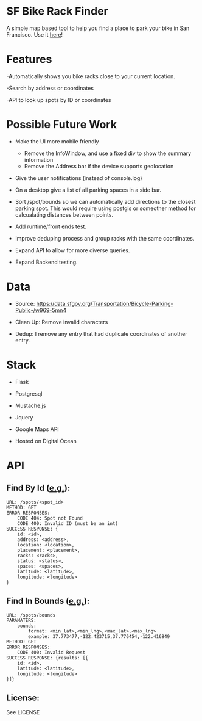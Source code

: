 SF Bike Rack Finder
=============

A simple map based tool to help you find a place to park your bike in San Francisco.  Use it [here](http://162.243.251.147/)!

Features
========

-Automatically shows you bike racks close to your current location. 

-Search by address or coordinates

-API to look up spots by ID or coordinates


Possible Future Work
=====================

- Make the UI more mobile friendly
	
	- Remove the InfoWindow, and use a fixed div to show the summary information
	- Remove the Address bar if the device supports geolocation
		
- Give the user notifications (instead of console.log)

- On a desktop give a list of all parking spaces in a side bar.

- Sort /spot/bounds so we can automatically add directions to the closest parking spot.  This would require using postgis or someother method for calcualating distances between points.

- Add runtime/front ends test.

- Improve deduping process and group racks with the same coordinates.

- Expand API to allow for more diverse queries.

- Expand Backend testing. 




Data
====

- Source: https://data.sfgov.org/Transportation/Bicycle-Parking-Public-/w969-5mn4

- Clean Up: Remove invalid characters

- Dedup: I remove any entry that had duplicate coordinates of another entry.


Stack
=====

- Flask

- Postgresql

- Mustache.js

- Jquery

- Google Maps API

- Hosted on Digital Ocean


API
===

Find By Id ([e.g.](http://162.243.251.147/spots/1)):
-----------
    URL: /spots/<spot_id>
    METHOD: GET
    ERROR RESPONSES:
    	CODE 404: Spot not Found
    	CODE 400: Invalid ID (must be an int)
    SUCCESS RESPONSE: {
        id: <id>,
        address: <address>,
        location: <location>,
        placement: <placement>,
        racks: <racks>,
        status: <status>,
        spaces: <spaces>,
        latitude: <latitude>,
        longitude: <longitude>
    }
  

Find In Bounds ([e.g.](http://162.243.251.147/spots/bounds?bounds=37.773713%2C-122.422849%2C37.776146%2C-122.415982)):
-----------
    URL: /spots/bounds
    PARAMATERS:
    	bounds: 
    		format: <min_lat>,<min_lng>,<max_lat>.<max_lng>
    		example: 37.773477,-122.423715,37.776454,-122.416849
    METHOD: GET
    ERROR RESPONSES:
    	CODE 400: Invalid Request
    SUCCESS RESPONSE: {results: [{
        id: <id>,
        latitude: <latitude>,
        longitude: <longitude>
    }]}


License:
-------

See LICENSE